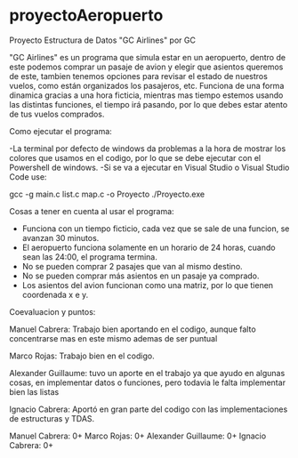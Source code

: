 # proyectoAeropuerto
Proyecto Estructura de Datos "GC Airlines" por GC

"GC Airlines" es un programa que simula estar en un aeropuerto, dentro de este podemos comprar un pasaje de avion y elegir que asientos queremos de este, tambien tenemos opciones para revisar el estado de nuestros vuelos, como están organizados los pasajeros, etc. Funciona de una forma dinamica gracias a una hora ficticia, mientras mas tiempo estemos usando las distintas funciones, el tiempo irá pasando, por lo que debes estar atento de tus vuelos comprados.

Como ejecutar el programa:

-La terminal por defecto de windows da problemas a la hora de mostrar los colores que usamos en el codigo, por lo que se debe ejecutar con el Powershell de windows.
-Si se va a ejecutar en Visual Studio o Visual Studio Code use:

gcc -g main.c list.c map.c -o Proyecto
./Proyecto.exe

Cosas a tener en cuenta al usar el programa:

- Funciona con un tiempo ficticio, cada vez que se sale de una funcion, se avanzan 30 minutos.
- El aeropuerto funciona solamente en un horario de 24 horas, cuando sean las 24:00, el programa termina.
- No se pueden comprar 2 pasajes que van al mismo destino.
- No se pueden comprar más asientos en un pasaje ya comprado.
- Los asientos del avion funcionan como una matriz, por lo que tienen coordenada x e y.

Coevaluacion y puntos:

Manuel Cabrera: Trabajo bien aportando en el codigo, aunque falto concentrarse mas en este mismo ademas de ser puntual

Marco Rojas: Trabajo bien en el codigo.

Alexander Guillaume: tuvo un aporte en el trabajo ya que ayudo en algunas cosas, en implementar datos o funciones, pero todavia le falta implementar bien las listas

Ignacio Cabrera: Aportó en gran parte del codigo con las implementaciones de estructuras y TDAS. 


Manuel Cabrera: 0+
Marco Rojas: 0+
Alexander Guillaume: 0+
Ignacio Cabrera: 0+
